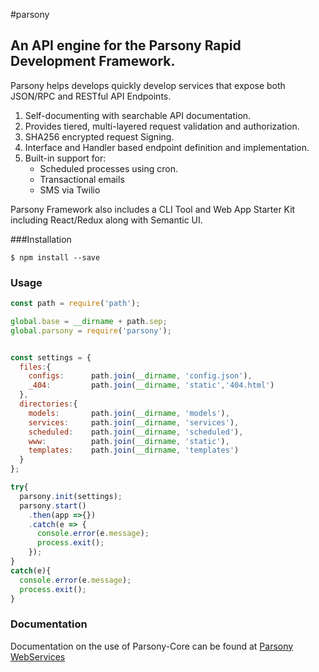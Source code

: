 #parsony
## An API engine for the Parsony Rapid Development Framework.

Parsony helps develops quickly develop services that
expose both JSON/RPC and RESTful API Endpoints.

1. Self-documenting with searchable API documentation.
2. Provides tiered, multi-layered request validation and authorization.
3. SHA256 encrypted request Signing.
4. Interface and Handler based endpoint definition and implementation.
4. Built-in support for:
    * Scheduled processes using cron.
    * Transactional emails
    * SMS via Twilio

Parsony Framework also includes a CLI Tool and Web App Starter Kit including React/Redux along with Semantic UI.

###Installation
```
$ npm install --save
```

### Usage
```js
const path = require('path');

global.base = __dirname + path.sep;
global.parsony = require('parsony');


const settings = {
  files:{
    configs:      path.join(__dirname, 'config.json'),
    _404:         path.join(__dirname, 'static','404.html')
  },
  directories:{
    models:       path.join(__dirname, 'models'),
    services:     path.join(__dirname, 'services'),
    scheduled:    path.join(__dirname, 'scheduled'),
    www:          path.join(__dirname, 'static'),
    templates:    path.join(__dirname, 'templates')
  }
};

try{
  parsony.init(settings);
  parsony.start()
    .then(app =>{})
    .catch(e => {
      console.error(e.message);
      process.exit();
    });
}
catch(e){
  console.error(e.message);
  process.exit();
}
```

### Documentation
Documentation on the use of Parsony-Core can be found at [Parsony WebServices](https://github.com/epcphelan/parsony-services-starter)